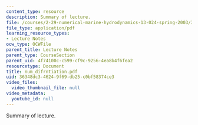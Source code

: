 ```yaml
---
content_type: resource
description: Summary of lecture.
file: /courses/2-29-numerical-marine-hydrodynamics-13-024-spring-2003/36348dc346249f69db25c0bf58374ce3_num_difrntiation.pdf
file_type: application/pdf
learning_resource_types:
- Lecture Notes
ocw_type: OCWFile
parent_title: Lecture Notes
parent_type: CourseSection
parent_uid: 4f74100c-c599-cf9c-9256-4ea8b4f6fea2
resourcetype: Document
title: num_difrntiation.pdf
uid: 36348dc3-4624-9f69-db25-c0bf58374ce3
video_files:
  video_thumbnail_file: null
video_metadata:
  youtube_id: null
---
```

Summary of lecture.

